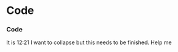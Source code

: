 # Code
### Code


























































It is 12:21 I want to collapse but this needs to be finished. Help me